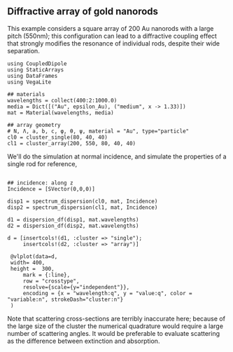 ## Diffractive array of gold nanorods

This example considers a square array of 200 Au nanorods with a large pitch (550nm); this configuration can lead to a diffractive coupling effect that strongly modifies the resonance of individual rods, despite their wide separation.

```@example 1
using CoupledDipole
using StaticArrays
using DataFrames
using VegaLite

## materials
wavelengths = collect(400:2:1000.0)
media = Dict([("Au", epsilon_Au), ("medium", x -> 1.33)])
mat = Material(wavelengths, media)

## array geometry
# N, Λ, a, b, c, φ, θ, ψ, material = "Au", type="particle"
cl0 = cluster_single(80, 40, 40)
cl1 = cluster_array(200, 550, 80, 40, 40)

```

We'll do the simulation at normal incidence, and simulate the properties of a single rod for reference,

```@example 1

## incidence: along z
Incidence = [SVector(0,0,0)]

disp1 = spectrum_dispersion(cl0, mat, Incidence)
disp2 = spectrum_dispersion(cl1, mat, Incidence)

d1 = dispersion_df(disp1, mat.wavelengths)
d2 = dispersion_df(disp2, mat.wavelengths)

d = [insertcols!(d1, :cluster => "single");
     insertcols!(d2, :cluster => "array")]

 @vlplot(data=d,
 width= 400,
 height =  300,
     mark = {:line},
     row = "crosstype",
     resolve={scale={y="independent"}},
     encoding = {x = "wavelength:q", y = "value:q", color = "variable:n", strokeDash="cluster:n"}
 )

```

Note that scattering cross-sections are terribly inaccurate here; because of the large size of the cluster the numerical quadrature would require a large number of scattering angles. It would be preferable to evaluate scattering as the difference between extinction and absorption.


